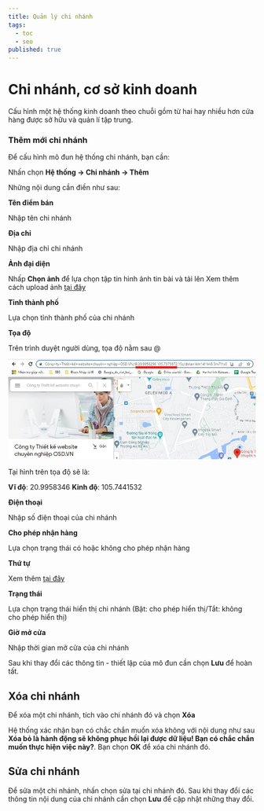 ```yaml
---
title: Quản lý chi nhánh
tags:
  - toc
  - seo
published: true
---
```

# Chi nhánh, cơ sở kinh doanh

Cấu hình một hệ thống kinh doanh theo chuỗi gồm từ hai hay nhiều hơn cửa hàng được sở hữu và quản lí tập trung.

### Thêm mới chi nhánh

Để cấu hình mô đun hệ thống chi nhánh, bạn cần:

Nhấn chọn **Hệ thống -> Chi nhánh -> Thêm**

Những nội dung cần điền như sau:

**Tên điểm bán**

Nhập tên chi nhánh

**Địa chỉ**

Nhập địa chỉ chi nhánh

**Ảnh đại diện**

Nhấp **Chọn ảnh** để lựa chọn tập tin hình ảnh tin bài và tải lên
Xem thêm cách upload ảnh [tại đây](https://mkmate.osd.vn/docs/common/finder)

**Tỉnh thành phố**

Lựa chọn tỉnh thành phố của chi nhánh

**Tọa độ**

Trên trình duyệt người dùng, tọa độ nằm sau @

![chi-nhanh.jpg](img/chi-nhanh.jpg)

Tại hình trên tọa độ sẽ là:

**Vĩ độ**: 20.9958346
**Kinh độ**: 105.7441532

**Điện thoại**

Nhập số điện thoại của chi nhánh

**Cho phép nhận hàng**

Lựa chọn trạng thái có hoặc không cho phép nhận hàng

**Thứ tự**

Xem thêm [tại đây](https://mkmate.osd.vn/docs/common/logic)

**Trạng thái**

Lựa chọn trạng thái hiển thị chi nhánh (Bật: cho phép hiển thị/Tắt: không cho phép hiển thị)

**Giờ mở cửa**

Nhập thời gian mở cửa của chi nhánh

Sau khi thay đổi các thông tin - thiết lập của mô đun cần chọn **Lưu** để hoàn tất.

## Xóa chi nhánh

Để xóa một chi nhánh, tích vào chi nhánh đó và chọn **Xóa**

Hệ thống xác nhận bạn có chắc chắn muốn xóa không với nội dung như sau **Xóa bỏ là hành động sẽ không phục hồi lại được dữ liệu! Bạn có chắc chắn muốn thực hiện việc này?**. Bạn chọn **OK** để xóa chi nhánh đó.

## Sửa chi nhánh

Để sửa một chi nhánh, nhấn chọn sửa tại chi nhánh đó. Sau khi thay đổi các thông tin nội dung của chi nhánh cần chọn **Lưu** để cập nhật những thay đổi.
